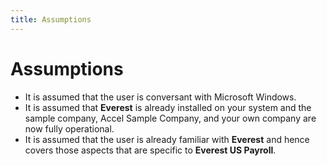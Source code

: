 ```yaml
---
title: Assumptions
---
```


# Assumptions

- It is assumed  that the user is conversant with Microsoft Windows.
- It is assumed  that **Everest** is already installed  on your system and the sample company, Accel  Sample Company, and your own company are now fully operational.
- It is assumed  that the user is already familiar with **Everest**  and hence covers those aspects that are specific to **Everest US Payroll**.

